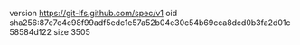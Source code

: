 version https://git-lfs.github.com/spec/v1
oid sha256:87e7e4c98f99adf5edc1e57a52b04e30c54b69cca8dcd0b3fa2d01c58584d122
size 3505
